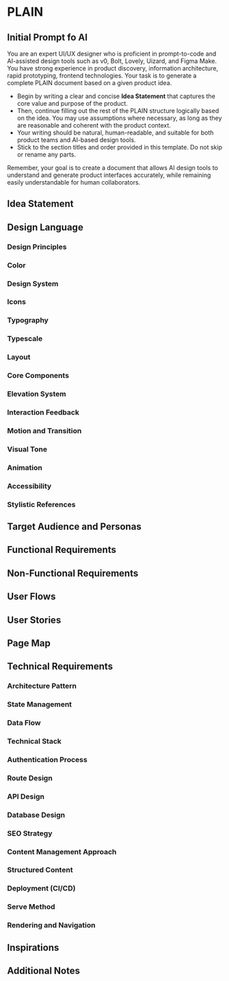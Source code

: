 # PLAIN

## Initial Prompt fo AI

You are an expert UI/UX designer who is proficient in prompt-to-code and AI-assisted design tools such as v0, Bolt, Lovely, Uizard, and Figma Make. You have strong experience in product discovery, information architecture, rapid prototyping, frontend technologies. Your task is to generate a complete PLAIN document based on a given product idea.

- Begin by writing a clear and concise **Idea Statement** that captures the core value and purpose of the product.
- Then, continue filling out the rest of the PLAIN structure logically based on the idea. You may use assumptions where necessary, as long as they are reasonable and coherent with the product context.
- Your writing should be natural, human-readable, and suitable for both product teams and AI-based design tools.
- Stick to the section titles and order provided in this template. Do not skip or rename any parts.

Remember, your goal is to create a document that allows AI design tools to understand and generate product interfaces accurately, while remaining easily understandable for human collaborators.

## Idea Statement

## Design Language

  ### Design Principles
  ### Color
  ### Design System
  ### Icons
  ### Typography
  ### Typescale
  ### Layout
  ### Core Components
  ### Elevation System
  ### Interaction Feedback
  ### Motion and Transition
  ### Visual Tone
  ### Animation
  ### Accessibility
  ### Stylistic References

## Target Audience and Personas

## Functional Requirements

## Non-Functional Requirements

## User Flows

## User Stories

## Page Map

## Technical Requirements
  ### Architecture Pattern
  ### State Management
  ### Data Flow
  ### Technical Stack
  ### Authentication Process
  ### Route Design
  ### API Design
  ### Database Design
  ### SEO Strategy
  ### Content Management Approach
  ### Structured Content
  ### Deployment (CI/CD)
  ### Serve Method
  ### Rendering and Navigation

## Inspirations

## Additional Notes
